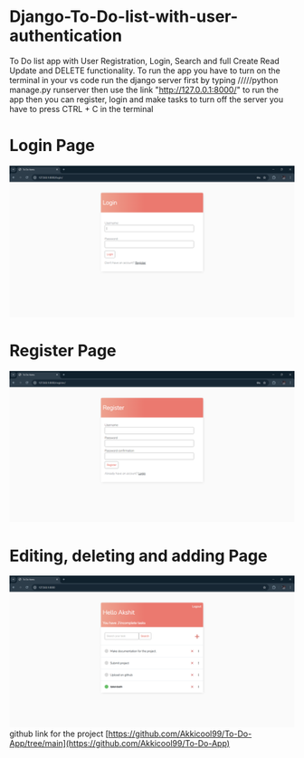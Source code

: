 # Django-To-Do-list-with-user-authentication
To Do list app with User Registration, Login, Search and full Create Read Update and DELETE functionality.
To run the app
you have to turn on the terminal 
in your vs code 
run the django server first 
by typing 
/////python manage.py runserver
then use the link "http://127.0.0.1:8000/"
to run the app
then you can register, login and make tasks 
to turn off the server you have to press 
CTRL + C in the terminal 
# Login Page
![image alt](https://github.com/Akkicool99/To-Do-App/blob/5b2df1a4165f7b019a0edbc3770fa3547f5a70c5/Screenshot%202025-05-26%20162854.png)

# Register Page
![image alt](https://github.com/Akkicool99/To-Do-App/blob/5b2df1a4165f7b019a0edbc3770fa3547f5a70c5/Screenshot%202025-05-26%20162905.png)

# Editing, deleting and adding Page
![image alt](https://github.com/Akkicool99/To-Do-App/blob/5b2df1a4165f7b019a0edbc3770fa3547f5a70c5/Screenshot%202025-05-26%20162917.png)
github link for the project
[https://github.com/Akkicool99/To-Do-App/tree/main](https://github.com/Akkicool99/To-Do-App)

